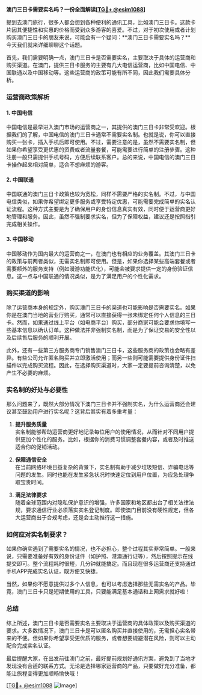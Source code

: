 **澳门三日卡需要实名吗？一份全面解读[[TG💪+ @esim1088](https://t.me/s/esim1088)]**

提到去澳门旅行，很多人都会想到各种便利的通讯工具，比如澳门三日卡。这款卡片因其便捷性和实惠的价格而受到众多游客的喜爱。不过，对于初次使用或者计划购买澳门三日卡的朋友来说，可能会有一个疑问：**澳门三日卡需要实名吗？**今天我们就来详细聊聊这个话题。

首先，我们需要明确一点，澳门三日卡是否需要实名，主要取决于具体的运营商和购买渠道。在澳门，提供三日卡服务的主要有几大电信运营商，比如中国电信、中国联通以及中国移动等。这些运营商的政策可能有所不同，因此我们需要具体分析。

### **运营商政策解析**

#### **1. 中国电信**
中国电信是最早进入澳门市场的运营商之一，其提供的澳门三日卡非常受欢迎。根据我们的了解，中国电信的澳门三日卡通常不需要实名制。也就是说，你可以直接购买一张卡，插入手机后即可使用。不过，需要注意的是，虽然不需要实名制，但如果你希望享受更优惠的资费或者流量套餐，可能需要进行简单的注册步骤。这种注册一般只需提供手机号码，方便后续联系客户。总的来说，中国电信的澳门三日卡操作起来相对简单，适合不想麻烦的游客。

#### **2. 中国联通**
中国联通的澳门三日卡政策也较为宽松，同样不需要严格的实名制。不过，与中国电信类似，如果你希望绑定更多服务或享受特定优惠，可能需要完成简单的实名认证流程。这种方式主要是为了确保用户的身份信息真实有效，同时便于运营商更好地管理和服务。因此，虽然不强制要求实名，但为了保障权益，建议还是按照指引完成相关操作。

#### **3. 中国移动**
中国移动作为国内最大的运营商之一，在澳门也有相应的业务覆盖。其澳门三日卡的政策与前两者类似，无需实名制即可使用。但是，如果你选择某些高端套餐或者需要额外的服务支持（例如漫游功能优化），可能会被要求提供一定的身份验证信息。这一点与中国联通的情况类似，是为了满足用户的个性化需求。

### **购买渠道的影响**

除了运营商本身的规定外，购买澳门三日卡的渠道也可能影响是否需要实名。如果你是在澳门当地的营业厅购买，通常可以直接获得一张未绑定任何个人信息的三日卡。然而，如果通过线上平台（如电商平台）购买，部分商家可能会要求你填写一些基本信息以确认订单。这种做法并非强制实名制，而是为了保证交易的安全性以及后续售后服务的顺利开展。

此外，还有一些第三方服务商专门销售澳门三日卡，这些服务商的政策也会略有差异。有些公司允许匿名购买并立即激活使用；而另一些则可能需要提供身份证件扫描件以完成购买流程。因此，在选择购买渠道时，大家一定要提前咨询清楚，以免产生不必要的麻烦。

### **实名制的好处与必要性**

那么问题来了，既然大部分情况下澳门三日卡并不强制实名，为什么运营商还会建议甚至鼓励用户进行实名呢？这背后其实有着多重考量：

1. **提升服务质量**  
   实名制能够帮助运营商更好地记录每位用户的使用情况，从而针对不同用户提供更加个性化的服务。比如，根据你的消费习惯调整套餐内容，或者及时推送适合你的促销活动。

2. **保障通信安全**  
   在当前网络环境日益复杂的背景下，实名制有助于减少垃圾短信、诈骗电话等问题的发生。同时也能在发生紧急状况时快速定位到用户位置，为应急处理争取宝贵时间。

3. **满足法律要求**  
   随着全球范围内对隐私保护意识的增强，许多国家和地区都出台了相关法律法规，要求通信行业必须落实实名登记制度。即使澳门目前没有硬性规定，但各大运营商出于合规考虑，还是会主动推行这一措施。

### **如何应对实名制要求？**

如果你确实遇到了需要实名的情况，也不必担心，整个过程其实非常简单。一般来说，只需要准备好有效的身份证件（如护照、港澳通行证等），然后按照提示在线提交即可。整个流程耗时很短，几分钟就能搞定。而且现在很多运营商还支持通过手机APP完成实名认证，既方便又快捷。

当然，如果你不愿意提供过多个人信息，也可以考虑选择那些无需实名的产品。毕竟，澳门三日卡只是短期使用的工具，只要能满足基本通话和上网需求就好啦！

### **总结**

综上所述，澳门三日卡是否需要实名主要取决于运营商的具体政策以及购买渠道的要求。大多数情况下，澳门三日卡是可以匿名购买并直接使用的，无需担心实名带来的不便。但如果你希望享受更优质的服务，或者想要规避潜在风险，则可以主动配合完成实名认证。

最后提醒大家，在出发前往澳门之前，最好提前规划好通讯方案，避免到了当地才发现没有合适的联系方式。无论是选择哪家运营商的产品，只要做好充分准备，都能让旅程变得更加顺畅愉快哦！

[[TG💪+ @esim1088](https://t.me/s/esim1088) ![Image](https://i.postimg.cc/4NQfJmqS/Snipaste-2025-05-13-00-14-12.png)]